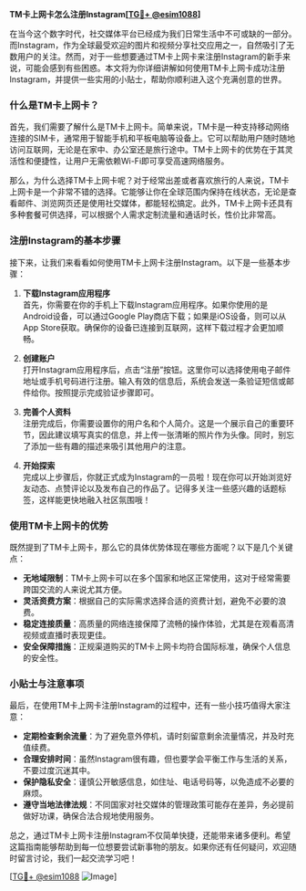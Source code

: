 **TM卡上网卡怎么注册Instagram[[TG💪+ @esim1088](https://t.me/s/esim1088)]**

在当今这个数字时代，社交媒体平台已经成为我们日常生活中不可或缺的一部分。而Instagram，作为全球最受欢迎的图片和视频分享社交应用之一，自然吸引了无数用户的关注。然而，对于一些想要通过TM卡上网卡来注册Instagram的新手来说，可能会感到有些困惑。本文将为你详细讲解如何使用TM卡上网卡成功注册Instagram，并提供一些实用的小贴士，帮助你顺利进入这个充满创意的世界。

### 什么是TM卡上网卡？

首先，我们需要了解什么是TM卡上网卡。简单来说，TM卡是一种支持移动网络连接的SIM卡，通常用于智能手机和平板电脑等设备上。它可以帮助用户随时随地访问互联网，无论是在家中、办公室还是旅行途中。TM卡上网卡的优势在于其灵活性和便捷性，让用户无需依赖Wi-Fi即可享受高速网络服务。

那么，为什么选择TM卡上网卡呢？对于经常出差或者喜欢旅行的人来说，TM卡上网卡是一个非常不错的选择。它能够让你在全球范围内保持在线状态，无论是查看邮件、浏览网页还是使用社交媒体，都能轻松搞定。此外，TM卡上网卡还具有多种套餐可供选择，可以根据个人需求定制流量和通话时长，性价比非常高。

### 注册Instagram的基本步骤

接下来，让我们来看看如何使用TM卡上网卡注册Instagram。以下是一些基本步骤：

1. **下载Instagram应用程序**  
   首先，你需要在你的手机上下载Instagram应用程序。如果你使用的是Android设备，可以通过Google Play商店下载；如果是iOS设备，则可以从App Store获取。确保你的设备已连接到互联网，这样下载过程才会更加顺畅。

2. **创建账户**  
   打开Instagram应用程序后，点击“注册”按钮。这里你可以选择使用电子邮件地址或手机号码进行注册。输入有效的信息后，系统会发送一条验证短信或邮件给你。按照提示完成验证步骤即可。

3. **完善个人资料**  
   注册完成后，你需要设置你的用户名和个人简介。这是一个展示自己的重要环节，因此建议填写真实的信息，并上传一张清晰的照片作为头像。同时，别忘了添加一些有趣的描述来吸引其他用户的注意。

4. **开始探索**  
   完成以上步骤后，你就正式成为Instagram的一员啦！现在你可以开始浏览好友动态、点赞评论以及发布自己的作品了。记得多关注一些感兴趣的话题标签，这样能更快地融入社区氛围哦！

### 使用TM卡上网卡的优势

既然提到了TM卡上网卡，那么它的具体优势体现在哪些方面呢？以下是几个关键点：

- **无地域限制**：TM卡上网卡可以在多个国家和地区正常使用，这对于经常需要跨国交流的人来说尤其方便。
- **灵活资费方案**：根据自己的实际需求选择合适的资费计划，避免不必要的浪费。
- **稳定连接质量**：高质量的网络连接保障了流畅的操作体验，尤其是在观看高清视频或直播时表现更佳。
- **安全保障措施**：正规渠道购买的TM卡上网卡均符合国际标准，确保个人信息的安全性。

### 小贴士与注意事项

最后，在使用TM卡上网卡注册Instagram的过程中，还有一些小技巧值得大家注意：

- **定期检查剩余流量**：为了避免意外停机，请时刻留意剩余流量情况，并及时充值续费。
- **合理安排时间**：虽然Instagram很有趣，但也要学会平衡工作与生活的关系，不要过度沉迷其中。
- **保护隐私安全**：谨慎公开敏感信息，如住址、电话号码等，以免造成不必要的麻烦。
- **遵守当地法律法规**：不同国家对社交媒体的管理政策可能存在差异，务必提前做好功课，确保合法合规地使用服务。

总之，通过TM卡上网卡注册Instagram不仅简单快捷，还能带来诸多便利。希望这篇指南能够帮助到每一位想要尝试新事物的朋友。如果你还有任何疑问，欢迎随时留言讨论，我们一起交流学习吧！

[[TG💪+ @esim1088](https://t.me/s/esim1088) ![Image](https://i.postimg.cc/4NQfJmqS/Snipaste-2025-05-13-00-14-12.png)]